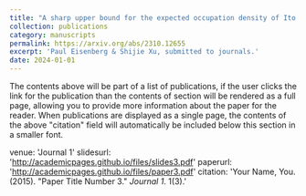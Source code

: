 ```yaml
---
title: "A sharp upper bound for the expected occupation density of Ito processes with bounded irregular drift and diffusion coefficients "
collection: publications
category: manuscripts
permalink: https://arxiv.org/abs/2310.12655
excerpt: 'Paul Eisenberg & Shijie Xu, submitted to journals.'
date: 2024-01-01
---
```


The contents above will be part of a list of publications, if the user clicks the link for the publication than the contents of section will be rendered as a full page, allowing you to provide more information about the paper for the reader. When publications are displayed as a single page, the contents of the above "citation" field will automatically be included below this section in a smaller font.

venue: 'Journal 1'
slidesurl: 'http://academicpages.github.io/files/slides3.pdf'
paperurl: 'http://academicpages.github.io/files/paper3.pdf'
citation: 'Your Name, You. (2015). &quot;Paper Title Number 3.&quot; <i>Journal 1</i>. 1(3).'
